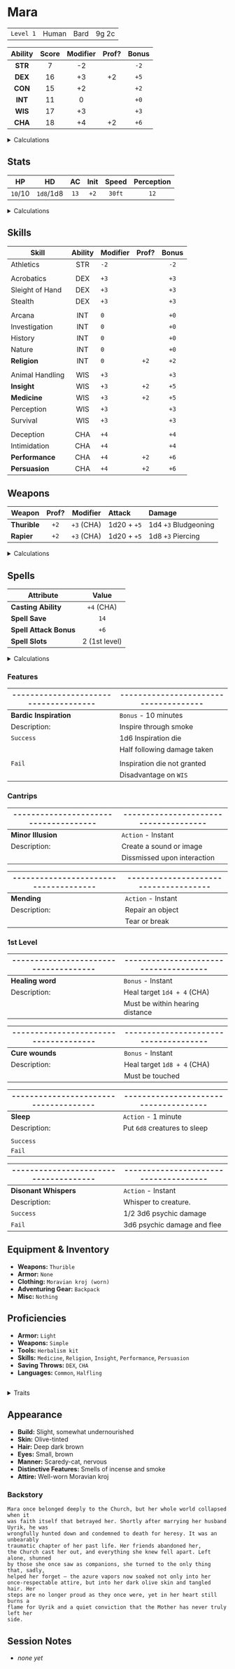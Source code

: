 # Mara

|           |       |      |       |
| --------- | ----- | ---- | ----- |
| `Level 1` | Human | Bard | 9g 2c |

| Ability | Score | Modifier | Prof? | Bonus |
| :-----: | :---: | :------: | :---: | :---: |
| **STR** |   7   |    -2    |       | `-2`  |
| **DEX** |  16   |    +3    |  +2   | `+5`  |
| **CON** |  15   |    +2    |       | `+2`  |
| **INT** |  11   |    0     |       | `+0`  |
| **WIS** |  17   |    +3    |       | `+3`  |
| **CHA** |  18   |    +4    |  +2   | `+6`  |

<details>
<summary>Calculations</summary

> `Modifier = (Score - 10) / 2`

> `Bonus = Modifier + Proficiency`

</details>

## Stats

|   HP    |    HD     |  AC  | Init | Speed  | Perception |
| :-----: | :-------: | :--: | :--: | :----: | :--------: |
| `10`/10 | `1d8`/1d8 | `13` | `+2` | `30ft` |    `12`    |

<details>
<summary>Calculations</summary>

> `HP = HD  + 2 (CON)`

> `HD = 1d8 + 1d8 (level)`

> `AC = 10  +  2 (DEX) + 0 (armor)`

> `Init = 1d20 + 2 (DEX)`

> `Speed = Base + 0`

> `Perception = 10 + 2 (WIS)`

</details>

## Skills

| Skill           | Ability | Modifier | Prof? | Bonus |
| --------------- | :-----: | :------- | :---: | :---: |
| Athletics       |   STR   | `-2`     |       | `-2`  |
|                 |         |          |       |       |
| Acrobatics      |   DEX   | `+3`     |       | `+3`  |
| Sleight of Hand |   DEX   | `+3`     |       | `+3`  |
| Stealth         |   DEX   | `+3`     |       | `+3`  |
|                 |         |          |       |       |
| Arcana          |   INT   | `0`      |       | `+0`  |
| Investigation   |   INT   | `0`      |       | `+0`  |
| History         |   INT   | `0`      |       | `+0`  |
| Nature          |   INT   | `0`      |       | `+0`  |
| **Religion**    |   INT   | `0`      | `+2`  | `+2`  |
|                 |         |          |       |       |
| Animal Handling |   WIS   | `+3`     |       | `+3`  |
| **Insight**     |   WIS   | `+3`     | `+2`  | `+5`  |
| **Medicine**    |   WIS   | `+3`     | `+2`  | `+5`  |
| Perception      |   WIS   | `+3`     |       | `+3`  |
| Survival        |   WIS   | `+3`     |       | `+3`  |
|                 |         |          |       |       |
| Deception       |   CHA   | `+4`     |       | `+4`  |
| Intimidation    |   CHA   | `+4`     |       | `+4`  |
| **Performance** |   CHA   | `+4`     | `+2`  | `+6`  |
| **Persuasion**  |   CHA   | `+4`     | `+2`  | `+6`  |

## Weapons

| Weapon       | Prof? |  Modifier  | Attack      | Damage               |
| ------------ | :---: | :--------: | :---------- | :------------------- |
| **Thurible** | `+2`  | `+3` (CHA) | 1d20 + `+5` | 1d4 `+3` Bludgeoning |
| **Rapier**   | `+2`  | `+3` (CHA) | 1d20 + `+5` | 1d8 `+3` Piercing    |

<details>
<summary>Calculations</summary>

> Attack = 1d20 + Proficiency + Ability Modifier

> Damage = Weapon Damage Dice + Ability Modifier

</details>

## Spells

| Attribute              |     Value     |
| ---------------------- | :-----------: |
| **Casting Ability**    |  `+4` (CHA)   |
| **Spell Save**         |     `14`      |
| **Spell Attack Bonus** |     `+6`      |
| **Spell Slots**        | 2 (1st level) |

<details>
<summary>Calculations</summary>

> `Spell Save = 8 + Proficiency + Ability Modifier`

> `Spell Attack Bonus = Proficiency + Ability Modifier`

</details>

### Features

| ------------------------------------- | ------------------------------------- |
| ------------------------------------- | ------------------------------------- |
| **Bardic Inspiration**                | `Bonus` - 10 minutes                  |
| Description:                          | Inspire through smoke                 |
| `Success`                             | 1d6 Inspiration die                   |
|                                       | Half following damage taken           |
|                                       |                                       |
| `Fail`                                | Inspiration die not granted           |
|                                       | Disadvantage on `WIS`                 |

### Cantrips

| ------------------------------------- | ------------------------------------- |
| ------------------------------------- | ------------------------------------- |
| **Minor Illusion**                    | `Action` - Instant                    |
| Description:                          | Create a sound or image               |
|                                       | Dissmissed upon interaction           |

| ------------------------------------- | ------------------------------------- |
| ------------------------------------- | ------------------------------------- |
| **Mending**                           | `Action` - Instant                    |
| Description:                          | Repair an object                      |
|                                       | Tear or break                         |

### 1st Level

| ------------------------------------- | ------------------------------------- |
| ------------------------------------- | ------------------------------------- |
| **Healing word**                      | `Bonus` - Instant                     |
| Description:                          | Heal target `1d4 + 4` (CHA)           |
|                                       | Must be within hearing distance       |

| ------------------------------------- | ------------------------------------- |
| ------------------------------------- | ------------------------------------- |
| **Cure wounds**                       | `Bonus` - Instant                     |
| Description:                          | Heal target `1d8 + 4` (CHA)           |
|                                       | Must be touched                       |

| ------------------------------------- | ------------------------------------- |
| ------------------------------------- | ------------------------------------- |
| **Sleep**                             | `Action` - 1 minute                   |
| Description:                          | Put `6d8` creatures to sleep          |
|                                       |                                       |
| `Success`                             |                                       |
| `Fail`                                |                                       |

| ------------------------------------- | ------------------------------------- |
| ------------------------------------- | ------------------------------------- |
| **Disonant Whispers**                 | `Action` - Instant                    |
| Description:                          | Whisper to creature.                  |
| `Success`                             | 1/2 3d6 psychic damage                |
| `Fail`                                | 3d6 psychic damage and flee           |

## Equipment & Inventory

- **Weapons:** `Thurible`
- **Armor:** `None`
- **Clothing:** `Moravian kroj (worn)`
- **Adventuring Gear:** `Backpack`
- **Misc:** `Nothing`

## Proficiencies

- **Armor:** `Light`
- **Weapons:** `Simple`
- **Tools:** `Herbalism kit`
- **Skills:** `Medicine`, `Religion`, `Insight`, `Performance`, `Persuasion`
- **Saving Throws:** `DEX`, `CHA`
- **Languages:** `Common`, `Halfling`

## 

<details>
<summary>Traits</summary>

### Racial (Human) Features

| Feature                  | Description                   |
| ------------------------ | ----------------------------- |
| **Ability modifiers**    | All ability scores `+1`       |
| **Language Proficiency** | Speak `Common` and `Halfling` |

## Background (Hermit) Features

| Feature               | Description               |
| --------------------- | ------------------------- |
| **Skill Proficiency** | `Medicine` and `Religion` |
| **Tool Proficiency**  | `Herbalism kit`           |

## Class (Bard) Features

| Feature                 | Description                               |
| ----------------------- | ----------------------------------------- |
| **Ability Proficiency** | `CHA` and `DEX`                           |
| **Skill Proficiency**   | `Insight`, `Performance` and `Persuasion` |
| **Armor Proficiency**   | `Light` armor                             |
| **Weapon Proficiency**  | `Simple` weapons                          |
| Level 1                 |                                           |
| **Cantrips**            | `Minor Illusion`, `Mending`               |
|                         |                                           |
| Level 2                 |                                           |
|                         |                                           |
| Level 3                 |                                           |
|                         |                                           |
| ...                     |                                           |

</details>

## Appearance

- **Build:** Slight, somewhat undernourished
- **Skin:** Olive-tinted
- **Hair:** Deep dark brown
- **Eyes:** Small, brown
- **Manner:** Scaredy-cat, nervous
- **Distinctive Features:** Smells of incense and smoke
- **Attire:** Well-worn Moravian kroj

### Backstory

```
Mara once belonged deeply to the Church, but her whole world collapsed when it
was faith itself that betrayed her. Shortly after marrying her husband Uyrik, he was
wrongfully hunted down and condemned to death for heresy. It was an unbearably
traumatic chapter of her past life. Her friends abandoned her,
the Church cast her out, and everything she knew fell apart. Left alone, shunned
by those she once saw as companions, she turned to the only thing that, sadly,
helped her forget — the azure vapors now soaked not only into her
once-respectable attire, but into her dark olive skin and tangled hair. Her
steps are no longer proud as they once were, yet in her heart still burns a
flame for Uyrik and a quiet conviction that the Mother has never truly left her
side.
```

## Session Notes

- _none yet_
